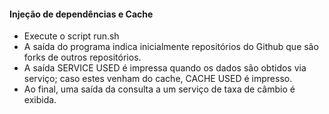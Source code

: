 #### Injeção de dependências e Cache

- Execute o script run.sh
- A saída do programa indica inicialmente repositórios do Github que são forks de outros repositórios.
- A saída SERVICE USED é impressa quando os dados são obtidos via serviço; caso estes venham do cache, CACHE USED é impresso.
- Ao final, uma saída da consulta a um serviço de taxa de câmbio é exibida.